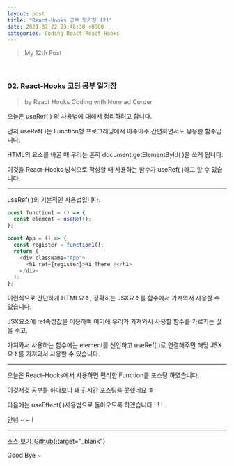 ```yaml
---
layout: post
title: "React-Hooks 공부 일기장 (2)"
date: 2021-07-22 23:48:30 +0900
categories: Coding React React-Hooks
---
```


> My 12th Post

<br>

### 02. React-Hooks 코딩 공부 일기장

> by React Hooks Coding with Normad Corder

오늘은 useRef( ) 의 사용법에 대해서 정리하려고 합니다.

먼저 useRef( )는 Function형 프로그래밍에서 아주아주 간편하면서도 유용한 함수입니다.

HTML의 요소를 바꿀 때 우리는 흔히 document.getElementById( )을 쓰게 됩니다.

이것을 React-Hooks 방식으로 작성할 때 사용하는 함수가 useRef( )라고 할 수 있습니다.

---

useRef( )의 기본적인 사용법입니다.

```javascript
const function1 = () => {
  const element = useRef();
};

const App = () => {
  const register = function1();
  return (
    <div className="App">
      <h1 ref={register}>Hi There !</h1>
    </div>
  );
};
```

이런식으로 간단하게 HTML요소, 정확히는 JSX요소를 함수에서 가져와서 사용할 수 있습니다.

JSX요소에 ref속성값을 이용하여 여기에 우리가 가져와서 사용할 함수를 가르키는 값을 주고,

가져와서 사용하는 함수에는 element를 선언하고 useRef( )로 연결해주면 해당 JSX요소를 가져와서 사용할 수 있습니다.

---

오늘은 React-Hooks에서 사용하면 편리한 Function를 포스팅 하였습니다.

이것저것 공부를 하다보니 꽤 긴시간 포스팅을 못했네요 ㅎ

다음에는 useEffect( )사용법으로 돌아오도록 하겠습니다 ! ! !

안녕 ~ ~ !

---

[소스 보기\_Github](https://github.com/Enterprise09/nooks){:target="\_blank"}

Good Bye ~
